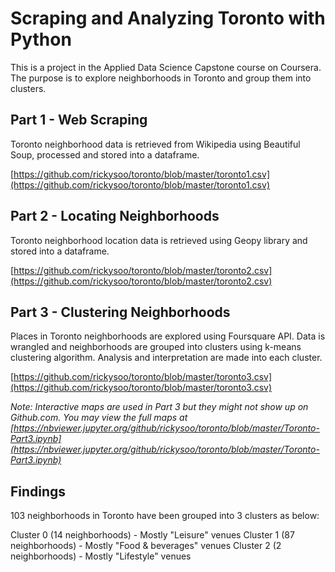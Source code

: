 # Scraping and Analyzing Toronto with Python

This is a project in the Applied Data Science Capstone course on Coursera. The purpose is to explore neighborhoods in Toronto and group them into clusters.

## Part 1 - Web Scraping

Toronto neighborhood data is retrieved from Wikipedia using Beautiful Soup, processed and stored into a dataframe.

[https://github.com/rickysoo/toronto/blob/master/toronto1.csv](https://github.com/rickysoo/toronto/blob/master/toronto1.csv)

## Part 2 - Locating Neighborhoods

Toronto neighborhood location data is retrieved using Geopy library and stored into a dataframe.

[https://github.com/rickysoo/toronto/blob/master/toronto2.csv](https://github.com/rickysoo/toronto/blob/master/toronto2.csv)

## Part 3 - Clustering Neighborhoods

Places in Toronto neighborhoods are explored using Foursquare API. Data is wrangled and neighborhoods are grouped into clusters using k-means clustering algorithm. Analysis and interpretation are made into each cluster.

[https://github.com/rickysoo/toronto/blob/master/toronto3.csv](https://github.com/rickysoo/toronto/blob/master/toronto3.csv)

*Note: Interactive maps are used in Part 3 but they might not show up on Github.com. You may view the full maps at [https://nbviewer.jupyter.org/github/rickysoo/toronto/blob/master/Toronto-Part3.ipynb](https://nbviewer.jupyter.org/github/rickysoo/toronto/blob/master/Toronto-Part3.ipynb)*

## Findings

103 neighborhoods in Toronto have been grouped into 3 clusters as below:

Cluster 0 (14 neighborhoods) - Mostly "Leisure" venues
Cluster 1 (87 neighborhoods) - Mostly "Food & beverages" venues
Cluster 2 (2 neighborhoods) - Mostly "Lifestyle" venues
